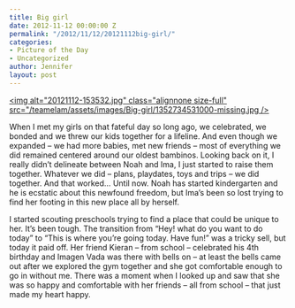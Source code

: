 ```yaml
---
title: Big girl
date: 2012-11-12 00:00:00 Z
permalink: "/2012/11/12/20121112big-girl/"
categories:
- Picture of the Day
- Uncategorized
author: Jennifer
layout: post
---
```


[<img alt="20121112-153532.jpg" class="alignnone size-full" src="/teamelam/assets/images/Big-girl/1352734531000-missing.jpg />](http://static.squarespace.com/static/50db6bb3e4b015296cd43789/50dfa5b1e4b0dc6320e0b5ea/50dfa5b5e4b0dc6320e0b99f/1352734531000/?format=original)

When I met my girls on that fateful day so long ago, we celebrated, we bonded and we threw our kids together for a lifeline. And even though we expanded &#8211; we had more babies, met new friends &#8211; most of everything we did remained centered around our oldest bambinos. Looking back on it, I really didn&#8217;t delineate between Noah and Ima, I just started to raise them together. Whatever we did &#8211; plans, playdates, toys and trips &#8211; we did together. And that worked&#8230; Until now. Noah has started kindergarten and he is ecstatic about this newfound freedom, but Ima&#8217;s been so lost trying to find her footing in this new place all by herself.

I started scouting preschools trying to find a place that could be unique to her. It&#8217;s been tough. The transition from &#8220;Hey! what do you want to do today&#8221; to &#8220;This is where you&#8217;re going today. Have fun!&#8221; was a tricky sell, but today it paid off. Her friend Kieran &#8211; from school &#8211; celebrated his 4th birthday and Imagen Vada was there with bells on &#8211; at least the bells came out after we explored the gym together and she got comfortable enough to go in without me. There was a moment when I looked up and saw that she was so happy and comfortable with her friends &#8211; all from school &#8211; that just made my heart happy.
